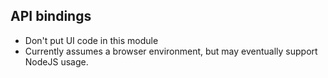 ## API bindings

- Don't put UI code in this module
- Currently assumes a browser environment, but may eventually support NodeJS usage.
